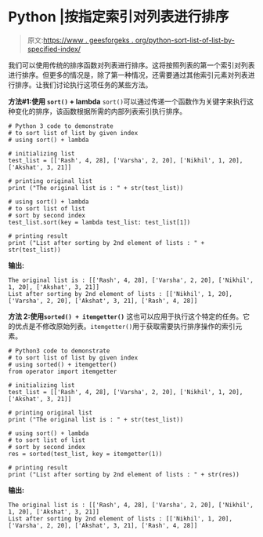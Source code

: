 # Python |按指定索引对列表进行排序

> 原文:[https://www . geesforgeks . org/python-sort-list-of-list-by-specified-index/](https://www.geeksforgeeks.org/python-sort-list-of-list-by-specified-index/)

我们可以使用传统的排序函数对列表进行排序。这将按照列表的第一个索引对列表进行排序。但更多的情况是，除了第一种情况，还需要通过其他索引元素对列表进行排序。让我们讨论执行这项任务的某些方法。

**方法#1:使用 `sort()` + lambda**
`sort()`可以通过传递一个函数作为关键字来执行这种变化的排序，该函数根据所需的内部列表索引执行排序。

```
# Python 3 code to demonstrate 
# to sort list of list by given index 
# using sort() + lambda

# initializing list 
test_list = [['Rash', 4, 28], ['Varsha', 2, 20], ['Nikhil', 1, 20], ['Akshat', 3, 21]]

# printing original list 
print ("The original list is : " + str(test_list))

# using sort() + lambda
# to sort list of list 
# sort by second index
test_list.sort(key = lambda test_list: test_list[1])

# printing result
print ("List after sorting by 2nd element of lists : " + str(test_list))
```

**输出:**

```
The original list is : [['Rash', 4, 28], ['Varsha', 2, 20], ['Nikhil', 1, 20], ['Akshat', 3, 21]]
List after sorting by 2nd element of lists : [['Nikhil', 1, 20], ['Varsha', 2, 20], ['Akshat', 3, 21], ['Rash', 4, 28]]

```

**方法 2:使用`sorted() + itemgetter()`**
这也可以应用于执行这个特定的任务。它的优点是不修改原始列表。`itemgetter()`用于获取需要执行排序操作的索引元素。

```
# Python3 code to demonstrate 
# to sort list of list by given index 
# using sorted() + itemgetter()
from operator import itemgetter

# initializing list 
test_list = [['Rash', 4, 28], ['Varsha', 2, 20], ['Nikhil', 1, 20], ['Akshat', 3, 21]]

# printing original list 
print ("The original list is : " + str(test_list))

# using sort() + lambda
# to sort list of list 
# sort by second index
res = sorted(test_list, key = itemgetter(1))

# printing result
print ("List after sorting by 2nd element of lists : " + str(res))
```

**输出:**

```
The original list is : [['Rash', 4, 28], ['Varsha', 2, 20], ['Nikhil', 1, 20], ['Akshat', 3, 21]]
List after sorting by 2nd element of lists : [['Nikhil', 1, 20], ['Varsha', 2, 20], ['Akshat', 3, 21], ['Rash', 4, 28]]

```